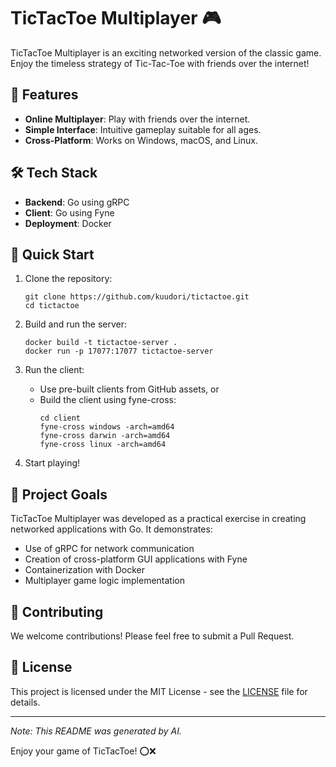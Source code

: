 # TicTacToe Multiplayer 🎮

TicTacToe Multiplayer is an exciting networked version of the classic game. Enjoy the timeless strategy of Tic-Tac-Toe with friends over the internet!

## 🌟 Features

- **Online Multiplayer**: Play with friends over the internet.
- **Simple Interface**: Intuitive gameplay suitable for all ages.
- **Cross-Platform**: Works on Windows, macOS, and Linux.

## 🛠 Tech Stack

- **Backend**: Go using gRPC
- **Client**: Go using Fyne
- **Deployment**: Docker

## 🚀 Quick Start

1. Clone the repository:
   ```
   git clone https://github.com/kuudori/tictactoe.git
   cd tictactoe
   ```

2. Build and run the server:
   ```
   docker build -t tictactoe-server .
   docker run -p 17077:17077 tictactoe-server
   ```

3. Run the client:
    - Use pre-built clients from GitHub assets, or
    - Build the client using fyne-cross:
      ```
      cd client
      fyne-cross windows -arch=amd64
      fyne-cross darwin -arch=amd64
      fyne-cross linux -arch=amd64
      ```

4. Start playing!

## 🎯 Project Goals

TicTacToe Multiplayer was developed as a practical exercise in creating networked applications with Go. It demonstrates:

- Use of gRPC for network communication
- Creation of cross-platform GUI applications with Fyne
- Containerization with Docker
- Multiplayer game logic implementation

## 🤝 Contributing

We welcome contributions! Please feel free to submit a Pull Request.

## 📜 License

This project is licensed under the MIT License - see the [LICENSE](LICENSE) file for details.

---

*Note: This README was generated by AI.*

Enjoy your game of TicTacToe! ⭕❌